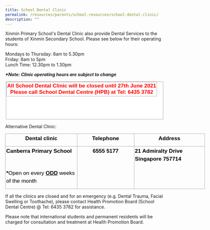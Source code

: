```yaml
---
title: School Dental Clinic
permalink: /resources/parents/school-resources/school-dental-clinic/
description: ""
---
```


Xinmin Primary School's Dental Clinic also provide Dental Services to the students of Xinmin Secondary School. Please see below for their operating hours:  

  

Mondays to Thursday: 8am to 5.30pm <br>
Friday: 8am to 5pm <br>
Lunch Time: 12.30pm to 1.30pm

  

**_\*Note: Clinic operating hours are subject to change_**  

  

<table style="margin: auto; outline: 0px; padding: 0px; border-collapse: collapse; clear: both; border: 1px solid rgb(170, 170, 170); color: rgb(0, 0, 0); font-family: Helvetica, sans-serif; font-size: 17px; font-style: normal; font-variant-ligatures: normal; font-variant-caps: normal; font-weight: 400; letter-spacing: normal; orphans: 2; text-align: left; text-transform: none; white-space: normal; widows: 2; word-spacing: 0px; -webkit-text-stroke-width: 0px; background-color: rgb(255, 255, 255); text-decoration-thickness: initial; text-decoration-style: initial; text-decoration-color: initial; width: 500px; height: 120px;" class="iveo_table ives_tab_simple3 ive_eobj_center"><tbody style="margin: 0px; outline: 0px; padding: 0px;"><tr style="margin: 0px; outline: 0px; padding: 0px;"><td style="margin: 0px; outline: 0px; padding: 2px; text-align: center; border: 1px solid rgb(170, 170, 170);"><strong style="margin: 0px; outline: 0px; padding: 0px;"><font style="margin: 0px; outline: 0px; padding: 0px;" color="#ff0000">All School Dental Clinic will be closed until 27th June 2021<br style="margin: 0px; outline: 0px; padding: 0px;">Please call School Dental Centre (HPB) at Tel: 6435 3782</font></strong></td></tr></tbody></table>

  

Alternative Dental Clinic:

<table style="margin: 0px; outline: 0px; padding: 0px; border-collapse: collapse; width: 475.45pt; background-image: initial; background-position: initial; background-size: initial; background-repeat: initial; background-attachment: initial; background-origin: initial; background-clip: initial;" width="634" cellpadding="0" cellspacing="0" border="0" class="MsoNormalTable"><tbody style="margin: 0px; outline: 0px; padding: 0px;"><tr style="margin: 0px; outline: 0px; padding: 0px; height: 13.15pt;"><td style="margin: 0px; outline: 0px; padding: 1.5pt; width: 170.4pt; border: 1pt solid rgb(170, 170, 170); height: 13.15pt;" width="227"><p style="margin: 0px 0px 10px; outline: 0px; padding: 0px; line-height: 24.99px; color: rgb(0, 0, 0); font-family: Helvetica, sans-serif; font-size: 17px; font-weight: 400; text-align: center;" align="center" class="MsoNormal"><b style="margin: 0px; outline: 0px; padding: 0px;"><span style="margin: 0px; outline: 0px; padding: 0px; font-size: 13pt;">Dental clinic</span></b><span style="margin: 0px; outline: 0px; padding: 0px; font-size: 13pt;"></span></p></td><td style="margin: 0px; outline: 0px; padding: 1.5pt; width: 135.4pt; border-top: 1pt solid rgb(170, 170, 170); border-right: 1pt solid rgb(170, 170, 170); border-bottom: 1pt solid rgb(170, 170, 170); border-image: initial; border-left: none; height: 13.15pt;" width="181"><p style="margin: 0px 0px 10px; outline: 0px; padding: 0px; line-height: 24.99px; color: rgb(0, 0, 0); font-family: Helvetica, sans-serif; font-size: 17px; font-weight: 400; text-align: center;" align="center" class="MsoNormal"><b style="margin: 0px; outline: 0px; padding: 0px;"><span style="margin: 0px; outline: 0px; padding: 0px; font-size: 13pt;">Telephone</span></b><span style="margin: 0px; outline: 0px; padding: 0px; font-size: 13pt;"></span></p></td><td style="margin: 0px; outline: 0px; padding: 1.5pt; width: 169.65pt; border-top: 1pt solid rgb(170, 170, 170); border-right: 1pt solid rgb(170, 170, 170); border-bottom: 1pt solid rgb(170, 170, 170); border-image: initial; border-left: none; height: 13.15pt;" width="226"><p style="margin: 0px 0px 10px; outline: 0px; padding: 0px; line-height: 24.99px; color: rgb(0, 0, 0); font-family: Helvetica, sans-serif; font-size: 17px; font-weight: 400; text-align: center;" align="center" class="MsoNormal"><b style="margin: 0px; outline: 0px; padding: 0px;"><span style="margin: 0px; outline: 0px; padding: 0px; font-size: 13pt;">Address</span></b><span style="margin: 0px; outline: 0px; padding: 0px; font-size: 13pt;"></span></p></td></tr><tr style="margin: 0px; outline: 0px; padding: 0px; height: 65.95pt;"><td style="margin: 0px; outline: 0px; padding: 1.5pt; width: 170.4pt; border-right: 1pt solid rgb(170, 170, 170); border-bottom: 1pt solid rgb(170, 170, 170); border-left: 1pt solid rgb(170, 170, 170); border-image: initial; border-top: none; height: 65.95pt;" valign="top" width="227"><p style="margin: 0px 0px 10px; outline: 0px; padding: 0px; line-height: 18.75pt; color: rgb(0, 0, 0); font-family: Helvetica, sans-serif; font-size: 17px; font-weight: 400;" class="MsoNormal"><b style="margin: 0px; outline: 0px; padding: 0px;"><span style="margin: 0px; outline: 0px; padding: 0px; font-size: 13pt;">Canberra Primary School&nbsp;</span></b><span style="margin: 0px; outline: 0px; padding: 0px; font-size: 13pt;"></span></p><p style="margin: 0px 0px 10px; outline: 0px; padding: 0px; line-height: 18.75pt; color: rgb(0, 0, 0); font-family: Helvetica, sans-serif; font-size: 17px; font-weight: 400;" class="MsoNormal"><span style="margin: 0px; outline: 0px; padding: 0px; font-size: 13pt;">&nbsp;</span></p><p style="margin: 0px 0px 10px; outline: 0px; padding: 0px; line-height: 18.75pt; color: rgb(0, 0, 0); font-family: Helvetica, sans-serif; font-size: 17px; font-weight: 400;" class="MsoNormal"><b style="margin: 0px; outline: 0px; padding: 0px;"><span style="margin: 0px; outline: 0px; padding: 0px; font-size: 13pt;">*</span></b><span style="margin: 0px; outline: 0px; padding: 0px; font-size: 13pt;">Open on every&nbsp;<b style="margin: 0px; outline: 0px; padding: 0px;"><u style="margin: 0px; outline: 0px; padding: 0px;">ODD</u></b>&nbsp;weeks of the month</span></p></td><td style="margin: 0px; outline: 0px; padding: 1.5pt; width: 135.4pt; border-top: none; border-left: none; border-bottom: 1pt solid rgb(170, 170, 170); border-right: 1pt solid rgb(170, 170, 170); height: 65.95pt;" valign="top" width="181"><p style="margin: 0px 0px 10px; outline: 0px; padding: 0px; line-height: 24.99px; color: rgb(0, 0, 0); font-family: Helvetica, sans-serif; font-size: 17px; font-weight: 400; text-align: center;" align="center" class="MsoNormal"><b style="margin: 0px; outline: 0px; padding: 0px;"><span style="margin: 0px; outline: 0px; padding: 0px; font-size: 13pt;">6555 5177</span></b><span style="margin: 0px; outline: 0px; padding: 0px; font-size: 13pt;"></span></p></td><td style="margin: 0px; outline: 0px; padding: 1.5pt; width: 169.65pt; border-top: none; border-left: none; border-bottom: 1pt solid rgb(170, 170, 170); border-right: 1pt solid rgb(170, 170, 170); height: 65.95pt;" valign="top" width="226"><p style="margin: 0px 0px 10px; outline: 0px; padding: 0px; line-height: 24.99px; color: rgb(0, 0, 0); font-family: Helvetica, sans-serif; font-size: 17px; font-weight: 400;" class="MsoNormal"><b style="margin: 0px; outline: 0px; padding: 0px;"><span style="margin: 0px; outline: 0px; padding: 0px; font-size: 13pt;">21 Admiralty Drive Singapore 757714</span></b><span style="margin: 0px; outline: 0px; padding: 0px; font-size: 13pt;"></span></p></td></tr></tbody></table>

  

If all the clinics are closed and for an emergency (e.g. Dental Trauma, Facial Swelling or Toothache), please contact Health Promotion Board (School Dental Centre) @ Tel: 6435 3782 for assistance.

  

Please note that international students and permanent residents will be charged for consultation and treatment at Health Promotion Board.